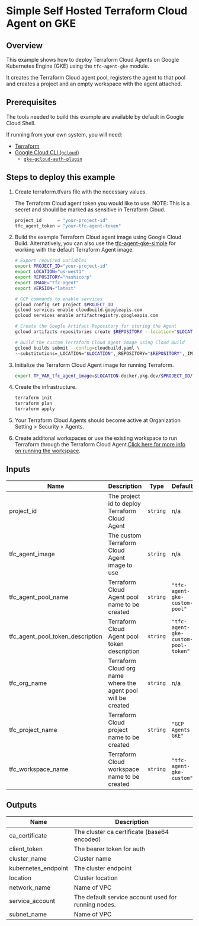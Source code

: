 # Simple Self Hosted Terraform Cloud Agent on GKE

## Overview

This example shows how to deploy Terraform Cloud Agents on Google Kubernetes Engine (GKE) using the `tfc-agent-gke` module.

It creates the Terraform Cloud agent pool, registers the agent to that pool and creates a project and an empty workspace with the agent attached.

## Prerequisites

The tools needed to build this example are available by default in Google Cloud Shell.

If running from your own system, you will need:

- [Terraform](https://developer.hashicorp.com/terraform/downloads)
- [Google Cloud CLI (`gcloud`)](https://cloud.google.com/sdk/docs/install-sdk)
  - [`gke-gcloud-auth-plugin`](https://cloud.google.com/blog/products/containers-kubernetes/kubectl-auth-changes-in-gke)

## Steps to deploy this example

1. Create terraform.tfvars file with the necessary values.

    The Terraform Cloud agent token you would like to use. NOTE: This is a secret and should be marked as sensitive in Terraform Cloud.

    ```tf
    project_id      = "your-project-id"
    tfc_agent_token = "your-tfc-agent-token"
    ```

1. Build the example Terraform Cloud agent image using Google Cloud Build. Alternatively, you can also use the [tfc-agent-gke-simple](../tfc-agent-gke-simple/README.md) for working with the default Terraform Agent image.

    ```sh
    # Export required variables
    export PROJECT_ID="your-project-id"
    export LOCATION="us-west1"
    export REPOSITORY="hashicorp"
    export IMAGE="tfc-agent"
    export VERSION="latest"

    # GCP commands to enable services
    gcloud config set project $PROJECT_ID
    gcloud services enable cloudbuild.googleapis.com
    gcloud services enable artifactregistry.googleapis.com

    # Create the Google Artifact Repository for storing the Agent
    gcloud artifacts repositories create $REPOSITORY --location="$LOCATION" --repository-format="DOCKER" 

    # Build the custom Terraform Cloud Agent image using Cloud Build
    gcloud builds submit --config=cloudbuild.yaml \
    --substitutions=_LOCATION="$LOCATION",_REPOSITORY="$REPOSITORY",_IMAGE="$IMAGE",_VERSION="$VERSION" .
    ```

1. Initialize the Terraform Cloud Agent image for running Terraform.

    ```sh
    export TF_VAR_tfc_agent_image=$LOCATION-docker.pkg.dev/$PROJECT_ID/$REPOSITORY/$IMAGE:$VERSION
    ```

1. Create the infrastructure.

    ```sh
    terraform init
    terraform plan
    terraform apply
    ```

1. Your Terraform Cloud Agents should become active at Organization Setting > Security > Agents.

1. Create additonal workspaces or use the existing workspace to run Terraform through the Terraform Cloud Agent.[Click here for more info on running the workspace](https://registry.terraform.io/providers/hashicorp/tfe/latest/docs/resources/workspace_run#example-usage).

<!-- BEGINNING OF PRE-COMMIT-TERRAFORM DOCS HOOK -->
## Inputs

| Name | Description | Type | Default | Required |
|------|-------------|------|---------|:--------:|
| project\_id | The project id to deploy Terraform Cloud Agent | `string` | n/a | yes |
| tfc\_agent\_image | The custom Terraform Cloud Agent image to use | `string` | n/a | yes |
| tfc\_agent\_pool\_name | Terraform Cloud Agent pool name to be created | `string` | `"tfc-agent-gke-custom-pool"` | no |
| tfc\_agent\_pool\_token\_description | Terraform Cloud Agent pool token description | `string` | `"tfc-agent-gke-custom-pool-token"` | no |
| tfc\_org\_name | Terraform Cloud org name where the agent pool will be created | `string` | n/a | yes |
| tfc\_project\_name | Terraform Cloud project name to be created | `string` | `"GCP Agents GKE"` | no |
| tfc\_workspace\_name | Terraform Cloud workspace name to be created | `string` | `"tfc-agent-gke-custom"` | no |

## Outputs

| Name | Description |
|------|-------------|
| ca\_certificate | The cluster ca certificate (base64 encoded) |
| client\_token | The bearer token for auth |
| cluster\_name | Cluster name |
| kubernetes\_endpoint | The cluster endpoint |
| location | Cluster location |
| network\_name | Name of VPC |
| service\_account | The default service account used for running nodes. |
| subnet\_name | Name of VPC |

 <!-- END OF PRE-COMMIT-TERRAFORM DOCS HOOK -->
